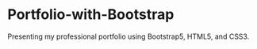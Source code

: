 # Portfolio-with-Bootstrap
 Presenting my professional portfolio using Bootstrap5, HTML5, and CSS3.
